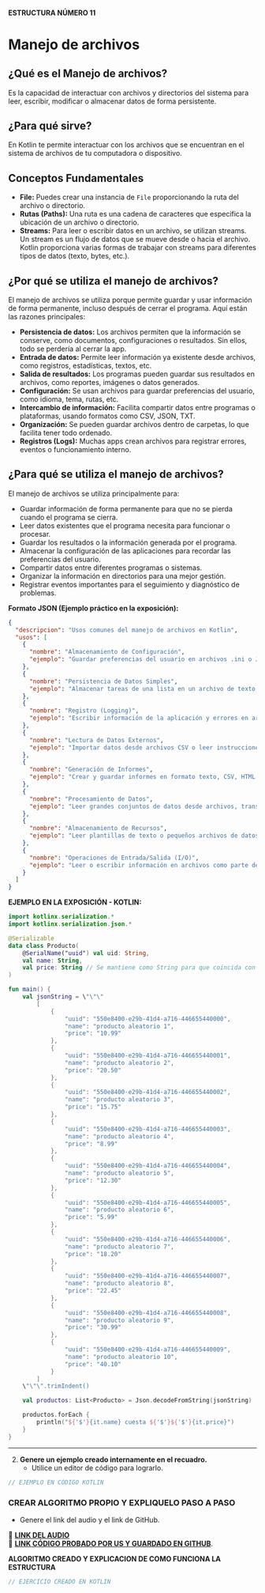 #### ESTRUCTURA NÚMERO 11
# Manejo de archivos

## ¿Qué es el Manejo de archivos?

Es la capacidad de interactuar con archivos y directorios del sistema para leer, escribir, modificar o almacenar datos de forma persistente.

## ¿Para qué sirve?

En Kotlin te permite interactuar con los archivos que se encuentran en el sistema de archivos de tu computadora o dispositivo.

## Conceptos Fundamentales

* **File:** Puedes crear una instancia de `File` proporcionando la ruta del archivo o directorio.
* **Rutas (Paths):** Una ruta es una cadena de caracteres que especifica la ubicación de un archivo o directorio.
* **Streams:** Para leer o escribir datos en un archivo, se utilizan streams. Un stream es un flujo de datos que se mueve desde o hacia el archivo. Kotlin proporciona varias formas de trabajar con streams para diferentes tipos de datos (texto, bytes, etc.).

## ¿Por qué se utiliza el manejo de archivos?

El manejo de archivos se utiliza porque permite guardar y usar información de forma permanente, incluso después de cerrar el programa. Aquí están las razones principales:

* **Persistencia de datos:** Los archivos permiten que la información se conserve, como documentos, configuraciones o resultados. Sin ellos, todo se perdería al cerrar la app.
* **Entrada de datos:** Permite leer información ya existente desde archivos, como registros, estadísticas, textos, etc.
* **Salida de resultados:** Los programas pueden guardar sus resultados en archivos, como reportes, imágenes o datos generados.
* **Configuración:** Se usan archivos para guardar preferencias del usuario, como idioma, tema, rutas, etc.
* **Intercambio de información:** Facilita compartir datos entre programas o plataformas, usando formatos como CSV, JSON, TXT.
* **Organización:** Se pueden guardar archivos dentro de carpetas, lo que facilita tener todo ordenado.
* **Registros (Logs):** Muchas apps crean archivos para registrar errores, eventos o funcionamiento interno.

## ¿Para qué se utiliza el manejo de archivos?

El manejo de archivos se utiliza principalmente para:

* Guardar información de forma permanente para que no se pierda cuando el programa se cierra.
* Leer datos existentes que el programa necesita para funcionar o procesar.
* Guardar los resultados o la información generada por el programa.
* Almacenar la configuración de las aplicaciones para recordar las preferencias del usuario.
* Compartir datos entre diferentes programas o sistemas.
* Organizar la información en directorios para una mejor gestión.
* Registrar eventos importantes para el seguimiento y diagnóstico de problemas.

**Formato JSON (Ejemplo práctico en la exposición):**

```json
{
  "descripcion": "Usos comunes del manejo de archivos en Kotlin",
  "usos": [
    {
      "nombre": "Almacenamiento de Configuración",
      "ejemplo": "Guardar preferencias del usuario en archivos .ini o JSON."
    },
    {
      "nombre": "Persistencia de Datos Simples",
      "ejemplo": "Almacenar tareas de una lista en un archivo de texto o JSON."
    },
    {
      "nombre": "Registro (Logging)",
      "ejemplo": "Escribir información de la aplicación y errores en archivos .log."
    },
    {
      "nombre": "Lectura de Datos Externos",
      "ejemplo": "Importar datos desde archivos CSV o leer instrucciones desde archivos de texto."
    },
    {
      "nombre": "Generación de Informes",
      "ejemplo": "Crear y guardar informes en formato texto, CSV, HTML o PDF."
    },
    {
      "nombre": "Procesamiento de Datos",
      "ejemplo": "Leer grandes conjuntos de datos desde archivos, transformarlos y guardar los resultados."
    },
    {
      "nombre": "Almacenamiento de Recursos",
      "ejemplo": "Leer plantillas de texto o pequeños archivos de datos desde el sistema de archivos."
    },
    {
      "nombre": "Operaciones de Entrada/Salida (I/O)",
      "ejemplo": "Leer o escribir información en archivos como parte del flujo de un programa."
    }
  ]
}
```

**EJEMPLO EN LA EXPOSICIÓN - KOTLIN:**
```kotlin
import kotlinx.serialization.*
import kotlinx.serialization.json.*

@Serializable
data class Producto(
    @SerialName("uuid") val uid: String,
    val name: String,
    val price: String // Se mantiene como String para que coincida con el JSON
)

fun main() {
    val jsonString = \"\"\" 
        [
            {
                "uuid": "550e8400-e29b-41d4-a716-446655440000",
                "name": "producto aleatorio 1",
                "price": "10.99"
            },
            {
                "uuid": "550e8400-e29b-41d4-a716-446655440001",
                "name": "producto aleatorio 2",
                "price": "20.50"
            },
            {
                "uuid": "550e8400-e29b-41d4-a716-446655440002",
                "name": "producto aleatorio 3",
                "price": "15.75"
            },
            {
                "uuid": "550e8400-e29b-41d4-a716-446655440003",
                "name": "producto aleatorio 4",
                "price": "8.99"
            },
            {
                "uuid": "550e8400-e29b-41d4-a716-446655440004",
                "name": "producto aleatorio 5",
                "price": "12.30"
            },
            {
                "uuid": "550e8400-e29b-41d4-a716-446655440005",
                "name": "producto aleatorio 6",
                "price": "5.99"
            },
            {
                "uuid": "550e8400-e29b-41d4-a716-446655440006",
                "name": "producto aleatorio 7",
                "price": "18.20"
            },
            {
                "uuid": "550e8400-e29b-41d4-a716-446655440007",
                "name": "producto aleatorio 8",
                "price": "22.45"
            },
            {
                "uuid": "550e8400-e29b-41d4-a716-446655440008",
                "name": "producto aleatorio 9",
                "price": "30.99"
            },
            {
                "uuid": "550e8400-e29b-41d4-a716-446655440009",
                "name": "producto aleatorio 10",
                "price": "40.10"
            }
        ]
    \"\"\".trimIndent()

    val productos: List<Producto> = Json.decodeFromString(jsonString)

    productos.forEach {
        println("${'$'}{it.name} cuesta ${'$'}${'$'}{it.price}")
    }
}
```

---
   
2. **Genere un ejemplo creado internamente en el recuadro.**
   - Utilice un editor de código para lograrlo.
     
```kotlin
// EJEMPLO EN CÓDIGO KOTLIN

```

### CREAR ALGORITMO PROPIO Y EXPLIQUELO PASO A PASO 
- Genere el link del audio y el link de GitHub.  

🔗 **[LINK DEL AUDIO]()**  
🔗 **[LINK CÓDIGO PROBADO POR US Y GUARDADO EN GITHUB]()**.

**ALGORITMO CREADO Y EXPLICACION DE COMO FUNCIONA LA ESTRUCTURA**
```kotlin
// EJERCICIO CREADO EN KOTLIN

```
